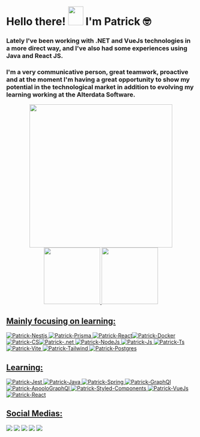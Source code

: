 <h1 align="left">Hello there! <img src="https://raw.githubusercontent.com/nixin72/nixin72/master/wave.gif" height= "50px" width="40px"> I'm Patrick 🤓</h1>

### Lately I've been working with .NET and VueJs technologies in a more direct way, and I've also had some experiences using Java and React JS. 

### I'm a very communicative person, great teamwork, proactive and at the moment I'm having a great opportunity to show my potential in the technological market in addition to evolving my learning working at the Alterdata Software.

<div align="center">
   <img height="380em" src="https://user-images.githubusercontent.com/70382532/138322189-2db8df52-9dcb-40a0-88a8-c365466bd33d.gif"/>
</div>
<div align="center">
<a href="https://github.com/Patrick-Jabba">
<img height="150em" src="https://github-readme-stats.vercel.app/api?username=patrick-jabba&show_icons=true&theme=nightowl&include_all_commits=true&count_private=true"/>
<img height="150em" src="https://github-readme-stats.vercel.app/api/top-langs/?username=patrick-jabba&layout=compact&langs_count=7&theme=nightowl"/>

</div> 
   
## Mainly focusing on learning:
<img alt = "Patrick-Nestjs" src="https://img.shields.io/badge/nestjs-E0234E?style=for-the-badge&logo=nestjs&logoColor=white"/> <img alt="Patrick-Prisma" src="https://img.shields.io/badge/Prisma-3982CE?style=for-the-badge&logo=Prisma&logoColor=white" />
<img alt="Patrick-React" src="https://img.shields.io/badge/React-20232A?style=for-the-badge&logo=react&logoColor=61DAFB"/><img alt="Patrick-Docker" src="https://img.shields.io/badge/Docker-2CA5E0?style=for-the-badge&logo=docker&logoColor=white" />
<img alt="Patrick-CS" src="https://img.shields.io/badge/c%23-%23239120.svg?style=for-the-badge&logo=c-sharp&logoColor=white" /><img alt="Patrick-.net" src="https://img.shields.io/badge/.NET-5C2D91?style=for-the-badge&logo=.net&logoColor=white" />
<img alt="Patrick-NodeJs" src="https://img.shields.io/badge/Node.js-339933?style=for-the-badge&logo=nodedotjs&logoColor=white" />
<img alt="Patrick-Js" src="https://img.shields.io/badge/JavaScript-323330?style=for-the-badge&logo=javascript&logoColor=F7DF1E"/>
<img alt="Patrick-Ts" src="https://img.shields.io/badge/TypeScript-007ACC?style=for-the-badge&logo=typescript&logoColor=white"/>
<img alt ="Patrick-Vite" src="https://img.shields.io/badge/Vite-B73BFE?style=for-the-badge&logo=vite&logoColor=FFD62E" /> <img alt="Patrick-Tailwind" src="https://img.shields.io/badge/Tailwind_CSS-38B2AC?style=for-the-badge&logo=tailwind-css&logoColor=white" />
<img alt="Patrick-Postgres" src="https://img.shields.io/badge/PostgreSQL-316192?style=for-the-badge&logo=postgresql&logoColor=white" />

## Learning:
<img alt="Patrick-Jest" src="https://img.shields.io/badge/-jest-%23C21325?style=for-the-badge&logo=jest&logoColor=white"/> <img alt="Patrick-Java" src="https://img.shields.io/badge/Java-ED8B00?style=for-the-badge&logo=java&logoColor=white"/>
<img  alt="Patrick-Spring" src="https://img.shields.io/badge/Spring-6DB33F?style=for-the-badge&logo=spring&logoColor=white" />
<img alt="Patrick-GraphQl" src="https://img.shields.io/badge/GraphQl-E10098?style=for-the-badge&logo=graphql&logoColor=white" />
<img alt="Patrick-ApooloGraphQl" src="https://img.shields.io/badge/Apollo%20GraphQL-311C87?&style=for-the-badge&logo=Apollo%20GraphQL&logoColor=white"/>
<img alt="Patrick-Styled-Components" src="https://img.shields.io/badge/styled--components-DB7093?style=for-the-badge&logo=styled-components&logoColor=white" />
<img alt="Patrick-VueJs" src="https://img.shields.io/badge/Vue.js-35495E?style=for-the-badge&logo=vue.js&logoColor=4FC08D" />
<img alt="Patrick-React" src="https://img.shields.io/badge/React_Native-20232A?style=for-the-badge&logo=react&logoColor=61DAFB"/>

## Social Medias:
  
<a href="https://dev.to/patrickjabba" target="_blank"><img src="https://img.shields.io/badge/dev.to-0A0A0A?style=for-the-badge&logo=dev.to&logoColor=white" target="_blank"></a>
![](https://komarev.com/ghpvc/?username=patrick-jabba&style=for-the-badge)
<a href="https://www.linkedin.com/in/patrick-monteiro-fischer-1316369b/" target="_blank"><img src="https://img.shields.io/badge/-LinkedIn-%230077B5?style=for-the-badge&logo=linkedin&logoColor=white" target="_blank"></a>
<a href = "mailto:monteiromonterio@gmail.com"><img src="https://img.shields.io/badge/Gmail-D14836?style=for-the-badge&logo=gmail&logoColor=white" target="_blank"></a>
<a href="https://open.spotify.com/user/12167587969?si=86f1e8b83fa74a60" target="_blank"><img src="https://img.shields.io/badge/Spotify-1ED760?&style=for-the-badge&logo=spotify&logoColor=white" target="_blank"></a>
  

   
